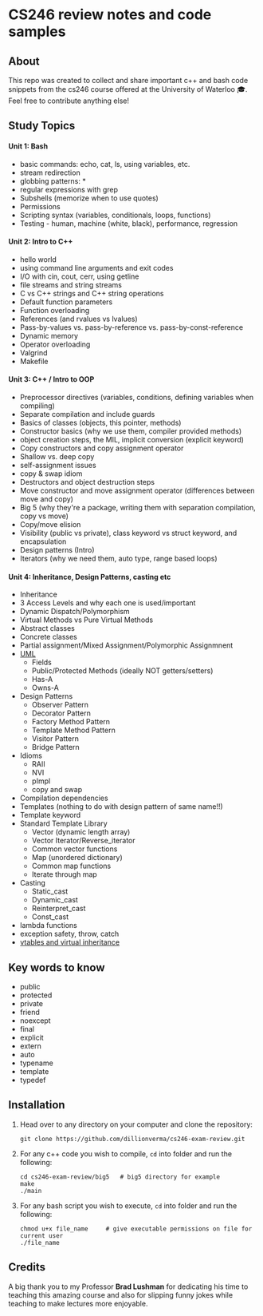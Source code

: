 # CS246 review notes and code samples

## About

This repo was created to collect and share important c++ and bash code snippets from the cs246 course offered at the University of Waterloo :mortar_board:. Feel free to contribute anything else!

## Study Topics

#### Unit 1: Bash

 * basic commands: echo, cat, ls, using variables, etc.
 * stream redirection
 * globbing patterns: *
 * regular expressions with grep
 * Subshells (memorize when to use quotes)
 * Permissions
 * Scripting syntax (variables, conditionals, loops, functions)
 * Testing - human, machine (white, black), performance, regression
 
#### Unit 2: Intro to C++

 * hello world
 * using command line arguments and exit codes
 * I/O with cin, cout, cerr, using getline
 * file streams and string streams
 * C vs C++ strings and C++ string operations
 * Default function parameters
 * Function overloading
 * References (and rvalues vs lvalues)
 * Pass-by-values vs. pass-by-reference vs. pass-by-const-reference
 * Dynamic memory
 * Operator overloading
 * Valgrind 
 * Makefile 

#### Unit 3: C++ / Intro to OOP

 * Preprocessor directives (variables, conditions, defining variables when compiling)
 * Separate compilation and include guards
 * Basics of classes (objects, this pointer, methods)
 * Constructor basics (why we use them, compiler provided methods)
 * object creation steps, the MIL, implicit conversion (explicit keyword)
 * Copy constructors and copy assignment operator
 * Shallow vs. deep copy
 * self-assignment issues
 * copy & swap idiom
 * Destructors and object destruction steps
 * Move constructor and move assignment operator (differences between move and copy)
 * Big 5 (why they're a package, writing them with separation compilation, copy vs move)
 * Copy/move elision
 * Visibility (public vs private), class keyword vs struct keyword, and encapsulation
 * Design patterns (Intro)
 * Iterators (why we need them, auto type, range based loops)

#### Unit 4: Inheritance, Design Patterns, casting etc

 * Inheritance
 * 3 Access Levels and why each one is used/important
 * Dynamic Dispatch/Polymorphism
 * Virtual Methods vs Pure Virtual Methods
 * Abstract classes
 * Concrete classes
 * Partial assignment/Mixed Assignment/Polymorphic Assignmnent
 * [UML](https://www.youtube.com/watch?v=UI6lqHOVHic)
   * Fields
   * Public/Protected Methods (ideally NOT getters/setters)
   * Has-A
   * Owns-A
 * Design Patterns
   * Observer Pattern
   * Decorator Pattern
   * Factory Method Pattern
   * Template Method Pattern
   * Visitor Pattern
   * Bridge Pattern
 * Idioms
   * RAII
   * NVI
   * pImpl
   * copy and swap
 * Compilation dependencies
 * Templates (nothing to do with design pattern of same name!!)
 * Template keyword
 * Standard Template Library
   * Vector (dynamic length array)
   * Vector Iterator/Reverse_iterator
   * Common vector functions
   * Map (unordered dictionary)
   * Common map functions
   * Iterate through map
 * Casting
   * Static_cast
   * Dynamic_cast
   * Reinterpret_cast
   * Const_cast
 * lambda functions
 * exception safety, throw, catch
 * [vtables and virtual inheritance](https://www.youtube.com/watch?v=Eaz0P_gJ9FE)
 
## Key words to know
 * public
 * protected
 * private
 * friend
 * noexcept
 * final
 * explicit
 * extern
 * auto
 * typename
 * template
 * typedef

## Installation

1. Head over to any directory on your computer and clone the repository:
    ```
    git clone https://github.com/dillionverma/cs246-exam-review.git
    ```
2. For any c++ code you wish to compile, `cd` into folder and run the following:
    ```
    cd cs246-exam-review/big5   # big5 directory for example
    make
    ./main
    ```
3. For any bash script you wish to execute, `cd` into folder and run the following:
    ```
    chmod u+x file_name     # give executable permissions on file for current user
    ./file_name
    ```


## Credits

A big thank you to my Professor __Brad Lushman__ for dedicating his time to teaching this amazing course and also for slipping funny jokes while teaching to make lectures more enjoyable.
